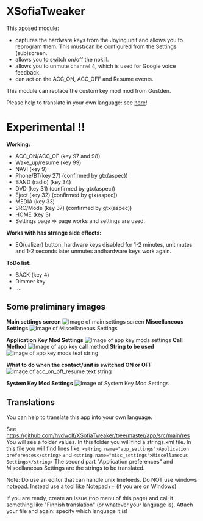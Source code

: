 # XSofiaTweaker

This xposed module:
* captures the hardware keys from the Joying unit and allows you to reprogram them. This must/can be configured from the Settings (sub)screen.
* allows you to switch on/off the nokill.
* allows you to unmute channel 4, which is used for Google voice feedback.
* can act on the ACC_ON, ACC_OFF and Resume events.

This module can replace the custom key mod mod from Gustden.

Please help to translate in your own language: see [here](https://github.com/hvdwolf/XSofiaTweaker#Translations)!

# Experimental !!

**Working:** 
* ACC_ON/ACC_OF (key 97 and 98)
* Wake_up/resume (key 99)
* NAVI (key 9)
* Phone/BT(key 27) (confirmed by gtx(aspec))
* BAND (radio) (key 34)
* DVD (key 31) (confirmed by gtx(aspec))
* Eject (key 32) (confirmed by gtx(aspec))
* MEDIA (key 33)
* SRC/Mode (key 37) (confirmed by gtx(aspec))
* HOME (key 3)
* Settings page => page works and settings are used.


**Works with has strange side effects:**
* EQ(ualizer) button: hardware keys disabled for 1-2 minutes, unit mutes and 1-2 seconds later unmutes andhardware keys work again.

**ToDo list:**

* BACK (key 4)
* Dimmer key
* ....


## Some preliminary images
**Main settings screen**
![Image of main settings screen](https://github.com/hvdwolf/XSofiaTweaker/blob/master/images/01-Settings-Main.png)
**Miscellaneous Settings**
![Image of Miscellaneous Settings](https://github.com/hvdwolf/XSofiaTweaker/blob/master/images/02-Settings-Miscellaneous.png)

**Application Key Mod Settings**
![Image of app key mods settings](https://github.com/hvdwolf/XSofiaTweaker/blob/master/images/03-Settings-AppKeyMods.png)
**Call Method**
![Image of app key call method](https://github.com/hvdwolf/XSofiaTweaker/blob/master/images/03-01-Settings-AppKeyMods.png)
**String to be used**
![Image of app key mods text string](https://github.com/hvdwolf/XSofiaTweaker/blob/master/images/03-02-Settings-AppKeyMods.png)

**What to do when the contact/unit is switched ON or OFF**
![Image of acc_on_off_resume text string](https://github.com/hvdwolf/XSofiaTweaker/blob/master/images/Settings-acc_on_of.png)

**System Key Mod Settings**
![Image of System Key Mod Settings](https://github.com/hvdwolf/XSofiaTweaker/blob/master/images/04-Settings-SysKeyMods.png)


## Translations
You can help to translate this app into your own language.

See https://github.com/hvdwolf/XSofiaTweaker/tree/master/app/src/main/res You will see a folder values. In this folder you will find a strings.xml file. In this file you will find lines like: 
`<string name="app_settings">Application preferences</string>`
and 
`<string name="misc_settings">Miscellaneous Settings</string>`
The second part "Application preferences" and Miscellaneous Settings are the strings to be translated.

Note: Do use an editor that can handle unix linefeeds. Do NOT use windows notepad. Instead use a tool like Notepad++ (if you are on Windows)

If you are ready, create an issue (top menu of this page) and call it something like "Finnish translation" (or whatever your language is). Attach your file and again: specify which language it is!
